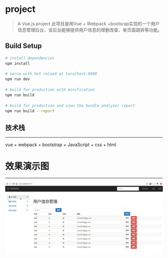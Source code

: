 # project

> A Vue.js project
> 此项目是用Vue + Webpack +bootsrap实现的一个用户信息管理后台，该后台能够提供用户信息的增删改查、单页面跳转等功能。

## Build Setup

``` bash
# install dependencies
npm install

# serve with hot reload at localhost:8080
npm run dev

# build for production with minification
npm run build

# build for production and view the bundle analyzer report
npm run build --report
```

## 技术栈
***
vue + webpack + bootstrap + JavaScript + css + html

# 效果演示图
***
 ![demo](https://github.com/NekoZhong/customer/blob/master/cunstom.gif)
